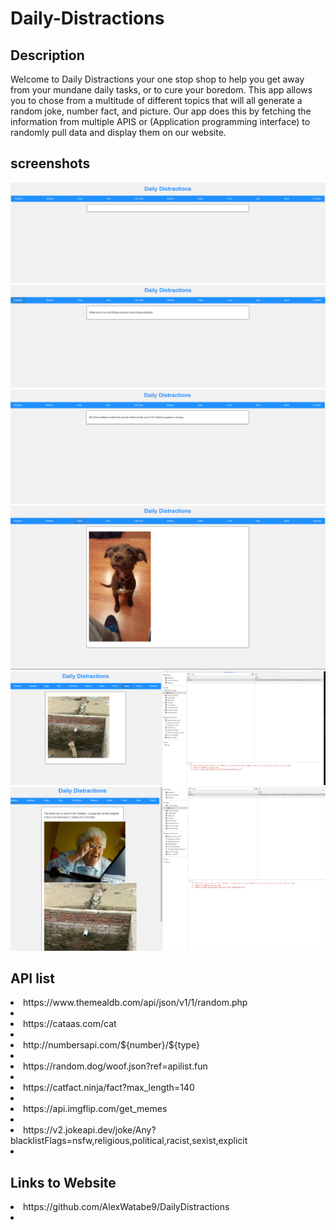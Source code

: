 # Daily-Distractions

## Description 
Welcome to Daily Distractions your one stop shop to help you get away from your mundane daily tasks, or to cure your boredom. This app allows you to chose from a multitude of different topics that will all generate a random joke, number fact, and picture. Our app does this by fetching the information from multiple APIS or (Application programming interface) to randomly pull data and display them on our website.


## screenshots 
![Screenshot of Daily-distractions](./assets/Screenshot%202023-03-15%20155656.png)
![Screenshot of Daily-distractions](./assets/Screenshot%202023-03-15%20155744.png)
![Screenshot of Daily-distractions](./assets/Screenshot%202023-03-15%20155759.png)
![Screenshot of Daily-distractions](./assets/Screenshot%202023-03-15%20155917.png)
![Screenshot of Daily-distractions](./assets/Screenshot%202023-03-15%20160000.png)
![Screenshot of Daily-distractions](./assets/Screenshot%202023-03-15%20160016.png)

## API list 
<li>https://www.themealdb.com/api/json/v1/1/random.php<li>
<li>https://cataas.com/cat<li>
<li>http://numbersapi.com/${number}/${type}<li>
<li>https://random.dog/woof.json?ref=apilist.fun<li>
<li>https://catfact.ninja/fact?max_length=140<li>
<li>https://api.imgflip.com/get_memes<li>
<li>https://v2.jokeapi.dev/joke/Any?blacklistFlags=nsfw,religious,political,racist,sexist,explicit<li>



## Links to Website 
<li>https://github.com/AlexWatabe9/DailyDistractions<li>